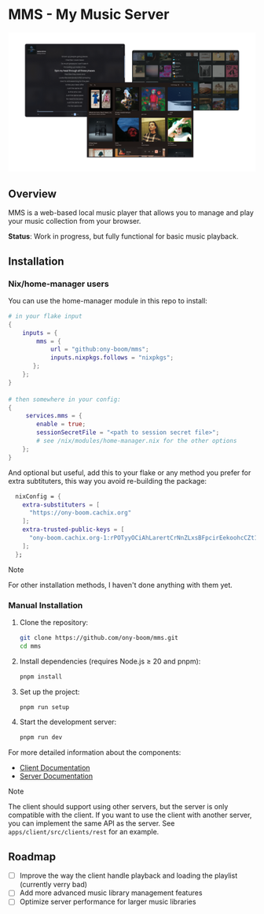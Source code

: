 # MMS - My Music Server

![Demo](./apps/client/assets/banner.png)

## Overview

MMS is a web-based local music player that allows you to manage and play your music collection from your browser.

**Status**: Work in progress, but fully functional for basic music playback.

## Installation

### Nix/home-manager users

You can use the home-manager module in this repo to install:

```nix
# in your flake input
{
    inputs = {
        mms = {
            url = "github:ony-boom/mms";
            inputs.nixpkgs.follows = "nixpkgs";
       };
    };
}

# then somewhere in your config:
{
     services.mms = {
        enable = true;
        sessionSecretFile = "<path to session secret file>";
        # see /nix/modules/home-manager.nix for the other options
    };
}
```

And optional but useful, add this to your flake or any method you prefer for extra subtituters, this way you avoid re-building the package:

```nix
  nixConfig = {
    extra-substituters = [
      "https://ony-boom.cachix.org"
    ];
    extra-trusted-public-keys = [
      "ony-boom.cachix.org-1:rPOTyyOCiAhLarertCrNnZLxsBFpcirEekoohcCZt10="
    ];
  };

```

> [!NOTE]
> For other installation methods, I haven't done anything with them yet.

### Manual Installation

1. Clone the repository:
   ```sh
   git clone https://github.com/ony-boom/mms.git
   cd mms
   ```

2. Install dependencies (requires Node.js ≥ 20 and pnpm):
   ```sh
   pnpm install
   ```

3. Set up the project:
   ```sh
   pnpm run setup
   ```

4. Start the development server:
   ```sh
   pnpm run dev
   ```

For more detailed information about the components:

- [Client Documentation](./apps/client/README.md)
- [Server Documentation](./apps/server/README.md)

> [!NOTE]
> The client should support using other servers, but the server is only compatible with the client.
> If you want to use the client with another server, you can implement the same API as the server.
> See `apps/client/src/clients/rest` for an example.

## Roadmap

- [ ] Improve the way the client handle playback and loading the playlist (currently verry bad)
- [ ] Add more advanced music library management features
- [ ] Optimize server performance for larger music libraries
